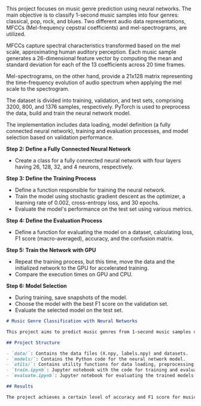 This project focuses on music genre prediction using neural networks. The main objective is to classify 1-second music samples into four genres: classical, pop, rock, and blues. Two different audio data representations, MFCCs (Mel-frequency cepstral coefficients) and mel-spectrograms, are utilized.

MFCCs capture spectral characteristics transformed based on the mel scale, approximating human auditory perception. Each music sample generates a 26-dimensional feature vector by computing the mean and standard deviation for each of the 13 coefficients across 20 time frames.

Mel-spectrograms, on the other hand, provide a 21x128 matrix representing the time-frequency evolution of audio spectrum when applying the mel scale to the spectrogram.

The dataset is divided into training, validation, and test sets, comprising 3200, 800, and 1376 samples, respectively. PyTorch is used to preprocess the data, build and train the neural network model.

The implementation includes data loading, model definition (a fully connected neural network), training and evaluation processes, and model selection based on validation performance.

**Step 2: Define a Fully Connected Neural Network**
- Create a class for a fully connected neural network with four layers having 26, 128, 32, and 4 neurons, respectively.

**Step 3: Define the Training Process**
- Define a function responsible for training the neural network.
- Train the model using stochastic gradient descent as the optimizer, a learning rate of 0.002, cross-entropy loss, and 30 epochs.
- Evaluate the model's performance on the test set using various metrics.

**Step 4: Define the Evaluation Process**
- Define a function for evaluating the model on a dataset, calculating loss, F1 score (macro-averaged), accuracy, and the confusion matrix.

**Step 5: Train the Network with GPU**
- Repeat the training process, but this time, move the data and the initialized network to the GPU for accelerated training.
- Compare the execution times on GPU and CPU.

**Step 6: Model Selection**
- During training, save snapshots of the model.
- Choose the model with the best F1 score on the validation set.
- Evaluate the selected model on the test set.


```markdown
# Music Genre Classification with Neural Networks

This project aims to predict music genres from 1-second music samples using neural networks. Two representations of audio data, MFCCs and mel-spectrograms, are used to train and evaluate the models.

## Project Structure

- `data/`: Contains the data files (X.npy, labels.npy) and datasets.
- `models/`: Contains the Python code for the neural network model.
- `utils/`: Contains utility functions for data loading, preprocessing, and evaluation.
- `train.ipynb`: Jupyter notebook with the code for training and evaluating the models.
- `evaluate.ipynb`: Jupyter notebook for evaluating the trained models on the test set.

## Results

The project achieves a certain level of accuracy and F1 score for music genre classification. Detailed results and insights can be found in the notebooks.
